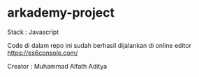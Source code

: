 # arkademy-project

Stack : Javascript

Code di dalam repo ini sudah berhasil dijalankan di online editor https://es6console.com/

Creator : Muhammad Alfath Aditya
